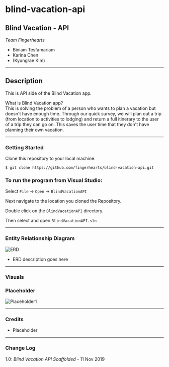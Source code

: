 # blind-vacation-api

## Blind Vacation - API

*Team Fingerhearts*
* Biniam Tesfamariam
* Karina Chen
* (Kyungrae Kim)

----

## Description
This is API side of the Blind Vacation app. 

What is Blind Vacation app?  
This is solving the problem of a person who wants to plan a vacation but doesn't have enough time.  Through our quick survey, we will plan out a trip (from location to activities to lodging) and return a full itinerary to the user of a trip they can go on.  This saves the user time that they don't have planning their own vacation.

---

### Getting Started
Clone this repository to your local machine.

```
$ git clone https://github.com/fingerhearts/blind-vacation-api.git
```

### To run the program from Visual Studio:
Select ```File``` -> ```Open``` -> ```BlindVacationAPI```

Next navigate to the location you cloned the Repository.

Double click on the ```BlindVacationAPI``` directory.

Then select and open ```BlindVacationAPI.sln```

---

### Entity Relationship Diagram
![ERD](https://via.placeholder.com/960x720)

* ERD description goes here

---

### Visuals
### Placeholder
![Placeholder1](https://via.placeholder.com/375x812)

---

### Credits
* Placeholder

---

### Change Log
1.0: *Blind Vacation API Scaffolded* - 11 Nov 2019
